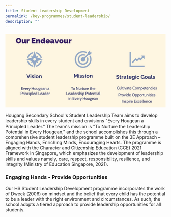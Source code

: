 ```yaml
---
title: Student Leadership Development
permalink: /key-programmes/student-leadership/
description: ""
---
```

![](/images/Student%20Leadership/student%20leadership%201.jpg)

Hougang Secondary School's Student Leadership Team aims to develop leadership skills in every student and envisions "Every Hougean a Principled Leader." The team's mission is "To Nurture the Leadership Potential in Every Hougean," and the school accomplishes this through a comprehensive student leadership programme built on the 3E Approach  – Engaging Hands, Enriching Minds, Encouraging Hearts. The programme is aligned with the Character and Citizenship Education (CCE) 2021 Framework in Singapore, which emphasizes the development of leadership skills and values namely, care,  respect, responsibility, resilience, and integrity (Ministry of Education Singapore, 2021).

### Engaging Hands - Provide Opportunities
Our HS Student Leadership Development programme incorporates the work of Dweck (2006) on mindset and the belief that every child has the potential to be a leader with the right environment and circumstances. As such, the school adopts a tiered approach to provide leadership opportunities for all students.